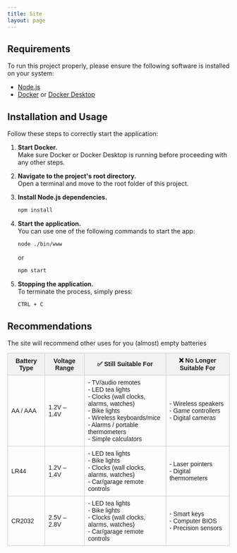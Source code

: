 ```yaml
---
title: Site
layout: page
---
```


## Requirements

To run this project properly, please ensure the following software is installed on your system:

- [Node.js](https://nodejs.org/)
- [Docker](https://www.docker.com/) or [Docker Desktop](https://www.docker.com/products/docker-desktop)

## Installation and Usage

Follow these steps to correctly start the application:

1. **Start Docker.**  
   Make sure Docker or Docker Desktop is running before proceeding with any other steps.

2. **Navigate to the project's root directory.**  
   Open a terminal and move to the root folder of this project.

3. **Install Node.js dependencies.**

   ```bash
   npm install
   ```

4. **Start the application.**  
   You can use one of the following commands to start the app:

   ```bash
   node ./bin/www
   ```

   or

   ```bash
   npm start
   ```

5. **Stopping the application.**  
   To terminate the process, simply press:

   ```bash
   CTRL + C
   ```

## Recommendations 
The site will recommend other uses for you (almost) empty batteries 

<table style="width:100%; border-collapse: collapse; font-family: Arial, sans-serif; font-size: 14px;">
  <thead>
    <tr style="background-color: #f2f2f2;">
      <th style="border: 1px solid #ccc; padding: 8px;">Battery Type</th>
      <th style="border: 1px solid #ccc; padding: 8px;">Voltage Range</th>
      <th style="border: 1px solid #ccc; padding: 8px;">✅ Still Suitable For</th>
      <th style="border: 1px solid #ccc; padding: 8px;">❌ No Longer Suitable For</th>
    </tr>
  </thead>
  <tbody>
    <tr>
      <td style="border: 1px solid #ccc; padding: 8px;">AA / AAA</td>
      <td style="border: 1px solid #ccc; padding: 8px;">1.2V – 1.4V</td>
      <td style="border: 1px solid #ccc; padding: 8px;">
        - TV/audio remotes<br>
        - LED tea lights<br>
        - Clocks (wall clocks, alarms, watches)<br>
        - Bike lights<br>
        - Wireless keyboards/mice<br>
        - Alarms / portable thermometers<br>
        - Simple calculators
      </td>
      <td style="border: 1px solid #ccc; padding: 8px;">
        - Wireless speakers<br>
        - Game controllers<br>
        - Digital cameras
      </td>
    </tr>
    <tr>
      <td style="border: 1px solid #ccc; padding: 8px;">LR44</td>
      <td style="border: 1px solid #ccc; padding: 8px;">1.2V – 1.4V</td>
      <td style="border: 1px solid #ccc; padding: 8px;">
        - LED tea lights<br>
        - Bike lights<br>
        - Clocks (wall clocks, alarms, watches)<br>
        - Car/garage remote controls
      </td>
      <td style="border: 1px solid #ccc; padding: 8px;">
        - Laser pointers<br>
        - Digital thermometers
      </td>
    </tr>
    <tr>
      <td style="border: 1px solid #ccc; padding: 8px;">CR2032</td>
      <td style="border: 1px solid #ccc; padding: 8px;">2.5V – 2.8V</td>
      <td style="border: 1px solid #ccc; padding: 8px;">
        - LED tea lights<br>
        - Bike lights<br>
        - Clocks (wall clocks, alarms, watches)<br>
        - Car/garage remote controls
      </td>
      <td style="border: 1px solid #ccc; padding: 8px;">
        - Smart keys<br>
        - Computer BIOS<br>
        - Precision sensors
      </td>
    </tr>
  </tbody>
</table>


